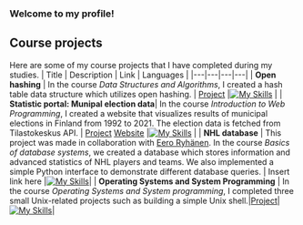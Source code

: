 
### Welcome to my profile!


## Course projects
Here are some of my course projects that I have completed during my studies.
| Title | Description | Link | Languages |
|---|---|---|---|
| **Open hashing** | In the course _Data Structures and Algorithms_, I created a hash table data structure which utilizes open hashing. | [Project](https://github.com/ToniKoskinen/Data-Structures-and-Algorithms-Course-Project) |[![My Skills](https://skillicons.dev/icons?i=py)](https://skillicons.dev) |
| **Statistic portal: Munipal election data**| In the course _Introduction to Web Programming_, I created a website that visualizes results of municipal elections in Finland from 1992 to 2021. The election data is fetched from Tilastokeskus API. | [Project](https://github.com/ToniKoskinen/Introduction-to-Web-Programming-Course-Project) [Website](https://tonikoskinen.github.io/Introduction-to-Web-Programming-Course-Project/) |[![My Skills](https://skillicons.dev/icons?i=js,html,css)](https://skillicons.dev) |
| **NHL database** | This project was made in collaboration with [Eero Ryhänen](https://github.com/eeroryha). In the course _Basics of database systems_, we created a database which stores information and advanced statistics of NHL players and teams. We also implemented a simple Python interface to demonstrate different database queries. | Insert link here |[![My Skills](https://skillicons.dev/icons?i=sqlite,py)](https://skillicons.dev)|
| **Operating Systems and System Programming** | In the course _Operating Systems and System programming_, I completed three small Unix-related projects such as building a simple Unix shell.|[Project](https://github.com/ToniKoskinen/Operating-Systems-and-System-Programming---Course-project/tree/main)|[![My Skills](https://skillicons.dev/icons?i=c)](https://skillicons.dev)|

<!--
**ToniKoskinen/ToniKoskinen** is a ✨ _special_ ✨ repository because its `README.md` (this file) appears on your GitHub profile.

Here are some ideas to get you started:

- 🔭 I’m currently working on ...
- 🌱 I’m currently learning ...
- 👯 I’m looking to collaborate on ...
- 🤔 I’m looking for help with ...
- 💬 Ask me about ...
- 📫 How to reach me: ...
- 😄 Pronouns: ...
- ⚡ Fun fact: ...
-->
